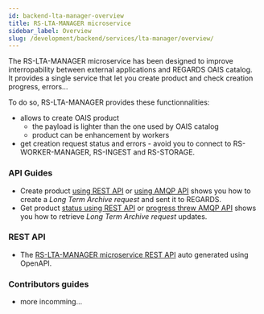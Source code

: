 ```yaml
---
id: backend-lta-manager-overview
title: RS-LTA-MANAGER microservice
sidebar_label: Overview
slug: /development/backend/services/lta-manager/overview/
---
```


The RS-LTA-MANAGER microservice has been designed to improve interropability between external applications and REGARDS OAIS catalog.  
It provides a single service that let you create product and check creation progress, errors...

To do so, RS-LTA-MANAGER provides these functionnalities:
 - allows to create OAIS product
   - the payload is lighter than the one used by OAIS catalog
   - product can be enhancement by workers
 - get creation request status and errors - avoid you to connect to RS-WORKER-MANAGER, RS-INGEST and RS-STORAGE.
 

### API Guides
 - Create product [using REST API](api-guides/rest-create-product.md) or [using AMQP API](api-guides/amqp-submit-product.md) shows you how to create a *Long Term Archive request* and sent it to REGARDS.
 - Get product [status using REST API](api-guides/rest-get-request-status.md) or [progress threw AMQP API](api-guides/amqp-get-product-progress.md) shows you how to retrieve *Long Term Archive request* updates.

### REST API
- The [RS-LTA-MANAGER microservice REST API](lta-manager-api-swagger.mdx) auto generated using OpenAPI.  

### Contributors guides
 - more incomming...

 